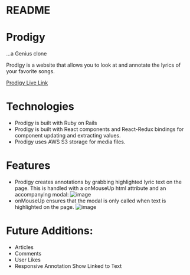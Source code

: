 # README

# Prodigy
 ...a Genius clone

Prodigy is a website that allows you to look at and annotate the lyrics of your favorite songs.

[Prodigy Live Link](https://prodigy-genius.herokuapp.com/#/)

# Technologies
* Prodigy is built with Ruby on Rails
* Prodigy is built with React components and React-Redux bindings for component updating and extracting values.
* Prodigy uses AWS S3 storage for media files.

# Features
* Prodigy creates annotations by grabbing highlighted lyric text on the page. This is handled with a onMouseUp html attribute and an accompanying modal:
![image](https://user-images.githubusercontent.com/8568443/141397826-39767f03-6e2a-4572-a94d-a4022a39654b.png)
* onMouseUp ensures that the modal is only called when text is highlighted on the page.
![image](https://user-images.githubusercontent.com/8568443/141398967-dc7e4162-d428-487c-a0a5-7780c20da187.png)

# Future Additions:
* Articles
* Comments
* User Likes
* Responsive Annotation Show Linked to Text

